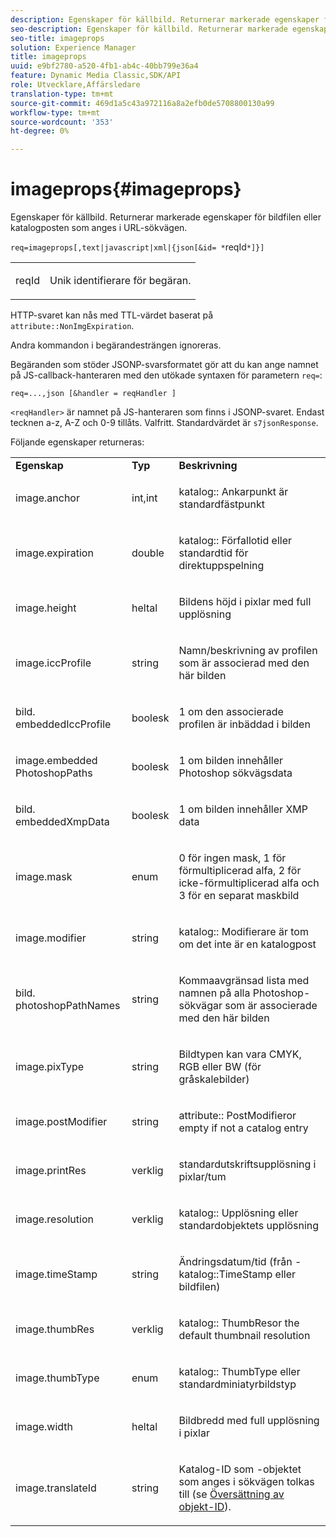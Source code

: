 ```yaml
---
description: Egenskaper för källbild. Returnerar markerade egenskaper för bildfilen eller katalogposten som anges i URL-sökvägen.
seo-description: Egenskaper för källbild. Returnerar markerade egenskaper för bildfilen eller katalogposten som anges i URL-sökvägen.
seo-title: imageprops
solution: Experience Manager
title: imageprops
uuid: e9bf2780-a520-4fb1-ab4c-40bb799e36a4
feature: Dynamic Media Classic,SDK/API
role: Utvecklare,Affärsledare
translation-type: tm+mt
source-git-commit: 469d1a5c43a972116a8a2efb0de5708800130a99
workflow-type: tm+mt
source-wordcount: '353'
ht-degree: 0%

---
```



# imageprops{#imageprops}

Egenskaper för källbild. Returnerar markerade egenskaper för bildfilen eller katalogposten som anges i URL-sökvägen.

`req=imageprops[,text|javascript|xml|{json[&id= *`reqId`*]}]`

<table id="simpletable_8E03127D50444CA7878A6B08E866EE2E"> 
 <tr class="strow"> 
  <td class="stentry"> <p><span class="codeph"><span class="varname"> reqId</span></span> </p> </td> 
  <td class="stentry"> <p>Unik identifierare för begäran. </p></td> 
 </tr> 
</table>

HTTP-svaret kan nås med TTL-värdet baserat på `attribute::NonImgExpiration`.

Andra kommandon i begärandesträngen ignoreras.

Begäranden som stöder JSONP-svarsformatet gör att du kan ange namnet på JS-callback-hanteraren med den utökade syntaxen för parametern `req=`:

`req=...,json [&handler = reqHandler ]`

`<reqHandler>` är namnet på JS-hanteraren som finns i JSONP-svaret. Endast tecknen a-z, A-Z och 0-9 tillåts. Valfritt. Standardvärdet är `s7jsonResponse`.

Följande egenskaper returneras:

<table id="table_5F289E2E21594A5598DF98E65DEDDFA0"> 
 <tbody> 
  <tr> 
   <td> <b> Egenskap</b> </td> 
   <td> <b> Typ</b> </td> 
   <td> <b> Beskrivning</b> </td> 
  </tr> 
  <tr> 
   <td> <p> <span class="codeph"> image.anchor</span> </p> </td> 
   <td> <p> int,int </p> </td> 
   <td> <p> <span class="codeph"> katalog::</span> Ankarpunkt är standardfästpunkt </p> </td> 
  </tr> 
  <tr> 
   <td> <p> <span class="codeph"> image.expiration</span> </p> </td> 
   <td> <p> double </p> </td> 
   <td> <p> <span class="codeph"> katalog::</span> Förfallotid eller standardtid för direktuppspelning </p> </td> 
  </tr> 
  <tr> 
   <td> <p> <span class="codeph"> image.height</span> </p> </td> 
   <td> <p> heltal </p> </td> 
   <td> <p>Bildens höjd i pixlar med full upplösning </p> </td> 
  </tr> 
  <tr> 
   <td> <p> <span class="codeph"> image.iccProfile</span> </p> </td> 
   <td> <p> string </p> </td> 
   <td> <p> Namn/beskrivning av profilen som är associerad med den här bilden </p> </td> 
  </tr> 
  <tr> 
   <td> <p> <span class="codeph"> bild. embeddedIccProfile</span> </p> </td> 
   <td> <p> boolesk </p> </td> 
   <td> <p> 1 om den associerade profilen är inbäddad i bilden </p> </td> 
  </tr> 
  <tr> 
   <td> <p> <span class="codeph"> image.embedded PhotoshopPaths</span> </p> </td> 
   <td> <p> boolesk </p> </td> 
   <td> <p> 1 om bilden innehåller Photoshop sökvägsdata </p> </td> 
  </tr> 
  <tr> 
   <td> <p> <span class="codeph"> bild. embeddedXmpData</span> </p> </td> 
   <td> <p> boolesk </p> </td> 
   <td> <p> 1 om bilden innehåller XMP data </p> </td> 
  </tr> 
  <tr> 
   <td> <p> <span class="codeph"> image.mask</span> </p> </td> 
   <td> <p> enum </p> </td> 
   <td> <p> 0 för ingen mask, 1 för förmultiplicerad alfa, 2 för icke-förmultiplicerad alfa och 3 för en separat maskbild </p> </td> 
  </tr> 
  <tr> 
   <td> <p> <span class="codeph"> image.modifier</span> </p> </td> 
   <td> <p> string </p> </td> 
   <td> <p> <span class="codeph"> katalog::</span> Modifierare är tom om det inte är en katalogpost </p> </td> 
  </tr> 
  <tr> 
   <td> <p> <span class="codeph"> bild. photoshopPathNames</span> </p> </td> 
   <td> <p> string </p> </td> 
   <td> <p> Kommaavgränsad lista med namnen på alla Photoshop-sökvägar som är associerade med den här bilden </p> </td> 
  </tr> 
  <tr> 
   <td> <p> <span class="codeph"> image.pixType</span> </p> </td> 
   <td> <p> string </p> </td> 
   <td> <p> Bildtypen kan vara CMYK, RGB eller BW (för gråskalebilder) </p> </td> 
  </tr> 
  <tr> 
   <td> <p> <span class="codeph"> image.postModifier</span> </p> </td> 
   <td> <p> string </p> </td> 
   <td> <p> <span class="codeph"> attribute::</span> PostModifieror empty if not a catalog entry </p> </td> 
  </tr> 
  <tr> 
   <td> <p> <span class="codeph"> image.printRes</span> </p> </td> 
   <td> <p> verklig </p> </td> 
   <td> <p> standardutskriftsupplösning i pixlar/tum </p> </td> 
  </tr> 
  <tr> 
   <td> <p> <span class="codeph"> image.resolution</span> </p> </td> 
   <td> <p> verklig </p> </td> 
   <td> <p> <span class="codeph"> katalog::</span> Upplösning eller standardobjektets upplösning </p> </td> 
  </tr> 
  <tr> 
   <td> <p> <span class="codeph"> image.timeStamp</span> </p> </td> 
   <td> <p> string </p> </td> 
   <td> <p>Ändringsdatum/tid (från <span class="codeph">-katalog::TimeStamp</span> eller bildfilen) </p> </td> 
  </tr> 
  <tr> 
   <td> <p> <span class="codeph"> image.thumbRes</span> </p> </td> 
   <td> <p> verklig </p> </td> 
   <td> <p> <span class="codeph"> katalog::</span> ThumbResor the default thumbnail resolution </p> </td> 
  </tr> 
  <tr> 
   <td> <p> <span class="codeph"> image.thumbType</span> </p> </td> 
   <td> <p> enum </p> </td> 
   <td> <p> <span class="codeph"> katalog::</span> ThumbType eller standardminiatyrbildstyp </p> </td> 
  </tr> 
  <tr> 
   <td> <p> <span class="codeph"> image.width</span> </p> </td> 
   <td> <p> heltal </p> </td> 
   <td> <p> Bildbredd med full upplösning i pixlar </p> </td> 
  </tr> 
  <tr> 
   <td> <p> <span class="codeph"> image.translateId</span> </p> </td> 
   <td> <p> string </p> </td> 
   <td> <p> Katalog-ID som <span class="varname">-objektet</span> som anges i sökvägen tolkas till (se <a href="../../../../../../is-api/http-ref/image-serving-api-ref/c-http-protocol-reference/c-syntax-and-features/r-object-id-translation.md#reference-cf3e34e6cbb346d69ded9982bfdef414" type="reference" format="dita" scope="local"> Översättning av objekt-ID</a>). </p> </td> 
  </tr> 
 </tbody> 
</table>

